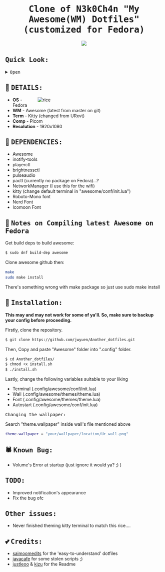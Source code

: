 
<div align='center'>
  <samp><h1>Clone of N3k0Ch4n "My Awesome(WM) Dotfiles" (customized for Fedora)</h1></samp>
  
  <p>
    <a href="https://github.com/N3k0Ch4n/Another_dotfiles/stargazers"><img src="https://img.shields.io/github/stars/N3k0Ch4n/Another_dotfiles?colorA=151515&colorB=8C977D&style=for-the-badge"></a>
  </p>
</div>

## <samp>Quick Look:</samp>

<details close>
  <summary><samp>Open</samp></summary>
  
<br>

* Bar

<br>

<img alt="bar" align="left" src="https://github.com/N3k0Ch4n/Another_dotfiles/blob/main/bar.gif"/>

* Popup

<br>

<img alt="Popup" align="left" src="https://github.com/N3k0Ch4n/Another_dotfiles/blob/main/pop.gif"/>
  
</details>

## 👀 <samp>DETAILS:</samp> 
<img alt="rice" align="right" width="400px" src="https://i.redd.it/grap6cd8de191.png"/>

- **OS**   -   Fedora
- **WM**   -   Awesome (latest from master on git)
- **Term**  -   Kitty (changed from URxvt)
- **Comp**  -   Picom
- **Resolution**  -  1920x1080

## 🚀 <samp>DEPENDENCIES:</samp>

- Awesome
- inotify-tools
- playerctl
- brightnessctl
- pulseaudio
- pactl (currently no package on Fedora)...?
- NetworkManager (I use this for the wifi)
- kitty (change default terminal in "awesome/conf/init.lua")
- Roboto-Mono font
- Nerd Font
- Icomoon Font

## 🔧 <samp>Notes on Compiling latest Awesome on Fedora</samp>

Get build deps to build awesome:

```sh
$ sudo dnf build-dep awesome
```

Clone awesome github then:


```sh
make
sudo make install
```

There's something wrong with make package so just use sudo make install

## 🔧 <samp>Installation:</samp>

**This may and may not work for some of ya'll. So, make sure to backup your config before proceeding.**

Firstly, clone the repository.

```sh
$ git clone https://github.com/jwyuen/Another_dotfiles.git
```

Then, Copy and paste "Awesome" folder into ".config" folder.

```sh
$ cd Another_dotfiles/
$ chmod +x install.sh
$ ./install.sh
```

Lastly, change the following variables suitable to your liking

- Terminal (.config/awesome/conf/init.lua)
- Wall (.config/awesome/themes/theme.lua)
- Font (.config/awesome/themes/theme.lua)
- Autostart (.config/awesome/conf/init.lua)

<samp>Changing the wallpaper:</samp>

Search "theme.wallpaper" inside wall's file mentioned above

```lua
theme.wallpaper = "your/wallpaper/location/Ur_wall.png"
```
## 🕷️ <samp>Known Bug:</samp>

- Volume's Error at startup (just ignore it would ya? ;) )

## <samp>TODO:</samp>

- Improved notification's appearance
- Fix the bug ofc

## <samp>Other issues:</samp>

- Never finished theming kitty terminal to match this rice....

## 💕 <samp>Credits:</samp>

- [saimoomedits](https://github.com/saimoomedits/dotfiles) for the 'easy-to-understand' dotfiles
- [javacafe](https://github.com/JavaCafe01/dotfiles) for some stolen scripts ;)
- [justleoo](https://github.com/justleoo/dotfiles) & [kizu](https://github.com/janleigh/dotfiles) for the Readme
